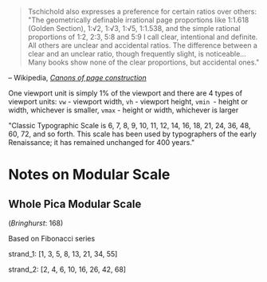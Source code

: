 > Tschichold also expresses a preference for certain ratios over others: "The geometrically definable irrational page proportions like 1:1.618 (Golden Section), 1:√2, 1:√3, 1:√5, 1:1.538, and the simple rational proportions of 1:2, 2:3, 5:8 and 5:9 I call clear, intentional and definite. All others are unclear and accidental ratios. The difference between a clear and an unclear ratio, though frequently slight, is noticeable… Many books show none of the clear proportions, but accidental ones."

– Wikipedia, [_Canons of page construction_](https://en.wikipedia.org/wiki/Canons_of_page_construction)


One viewport unit is simply 1% of the viewport and there are 4 types of viewport units:
`vw` - viewport width,
`vh` - viewport height,
`vmin `- height or width, whichever is smaller,
`vmax` - height or width, whichever is larger


"Classic Typographic Scale is 6, 7, 8, 9, 10, 11, 12, 14, 16, 18, 21, 24, 36, 48, 60, 72, and so forth.
This scale has been used by typographers of the early Renaissance; it has remained unchanged for 400 years."

# Notes on Modular Scale

## Whole Pica Modular Scale
(_Bringhurst_: 168)

Based on Fibonacci series

strand_1: [1, 3, 5, 8, 13, 21, 34, 55]

strand_2: [2, 4, 6, 10, 16, 26, 42, 68]